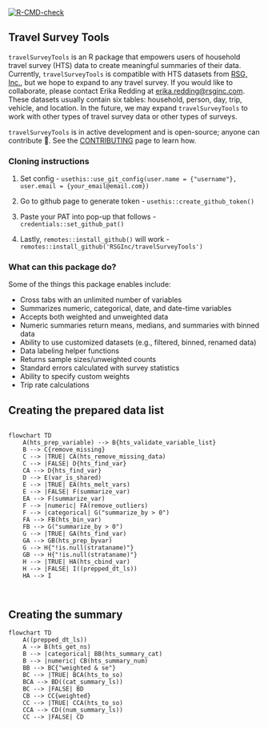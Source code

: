   <!-- badges: start -->
  
  [![R-CMD-check](https://github.com/RSGInc/travelSurveyTools/actions/workflows/R-CMD-check.yaml/badge.svg)](https://github.com/RSGInc/travelSurveyTools/actions/workflows/R-CMD-check.yaml)
  
  <!-- badges: end -->

## Travel Survey Tools
`travelSurveyTools` is an R package that empowers users of household travel survey (HTS) data to create meaningful summaries of their data. Currently, `travelSurveyTools` is compatible with HTS datasets from [RSG, Inc.](https://rsginc.com/), but we hope to expand to any travel survey. If you would like to collaborate, please contact Erika Redding at [erika.redding@rsginc.com](mailto:erika.redding@rsginc.com?subject=TravelSurveyTools). These datasets usually contain six tables: household, person, day, trip, vehicle, and location. In the future, we may expand `travelSurveyTools` to work with other types of travel survey data or other types of surveys.

`travelSurveyTools` is in active development and is open-source; anyone can contribute 🤝. See the [CONTRIBUTING](CONTRIBUTING.md) page to learn how.

### Cloning instructions

1. Set config - 
`usethis::use_git_config(user.name = {"username"}, user.email = {your_email@email.com})`

2. Go to github page to generate token - 
`usethis::create_github_token()`

3. Paste your PAT into pop-up that follows - 
`credentials::set_github_pat()`

4. Lastly, `remotes::install_github()` will work - 
`remotes::install_github('RSGInc/travelSurveyTools')`


### What can this package do?

Some of the things this package enables include:

* Cross tabs with an unlimited number of variables 
* Summarizes numeric, categorical, date, and date-time variables
* Accepts both weighted and unweighted data
* Numeric summaries return means, medians, and summaries with binned data
* Ability to use customized datasets (e.g., filtered, binned, renamed data)
* Data labeling helper functions
* Returns sample sizes/unweighted counts
* Standard errors calculated with survey statistics
* Ability to specify custom weights
* Trip rate calculations

## Creating the prepared data list

```mermaid

flowchart TD
    A(hts_prep_variable) --> B{hts_validate_variable_list}
    B --> C{remove_missing}
    C --> |TRUE| CA(hts_remove_missing_data)
    C --> |FALSE| D{hts_find_var}
    CA --> D{hts_find_var}
    D --> E(var_is_shared)
    E --> |TRUE| EA(hts_melt_vars)
    E --> |FALSE| F(summarize_var)
    EA --> F(summarize_var)
    F --> |numeric| FA(remove_outliers)
    F --> |categorical| G("summarize_by > 0")
    FA --> FB(hts_bin_var)
    FB --> G("summarize_by > 0")
    G --> |TRUE| GA(hts_find_var)
    GA --> GB(hts_prep_byvar)
    G --> H{"!is.null(strataname)"}
    GB --> H{"!is.null(strataname)"}
    H --> |TRUE| HA(hts_cbind_var)
    H --> |FALSE| I((prepped_dt_ls))
    HA --> I



```

## Creating the summary

```mermaid
flowchart TD
    A((prepped_dt_ls))
    A --> B(hts_get_ns)
    B --> |categorical| BB(hts_summary_cat)
    B --> |numeric| CB(hts_summary_num)
    BB --> BC{"weighted & se"}
    BC --> |TRUE| BCA(hts_to_so)
    BCA --> BD((cat_summary_ls))
    BC --> |FALSE| BD
    CB --> CC{weighted}
    CC --> |TRUE| CCA(hts_to_so)
    CCA --> CD((num_summary_ls))
    CC --> |FALSE| CD
```